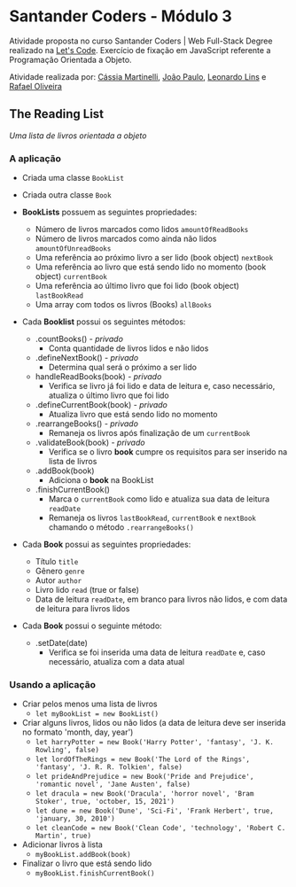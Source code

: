 # Santander Coders - Módulo 3

Atividade proposta no curso Santander Coders | Web Full-Stack Degree realizado na [Let's Code](https://www.letscode.com.br/). Exercício de fixação em JavaScript referente a Programação Orientada a Objeto.

Atividade realizada por: [Cássia Martinelli](https://github.com/cmartinellicm), [João Paulo](https://github.com/joaopmelosantos), [Leonardo Lins](https://github.com/LinsLeonardo) e [Rafael Oliveira](https://github.com/Rafess)

## The Reading List

_Uma lista de livros orientada a objeto_

### A aplicação

- Criada uma classe `BookList`
- Criada outra classe `Book`

- **BookLists** possuem as seguintes propriedades:
  - Número de livros marcados como lidos `amountOfReadBooks`
  - Número de livros marcados como ainda não lidos `amountOfUnreadBooks`
  - Uma referência ao próximo livro a ser lido (book object) `nextBook`
  - Uma referência ao livro que está sendo lido no momento (book object) `currentBook`
  - Uma referência ao último livro que foi lido (book object) `lastBookRead`
  - Uma array com todos os livros (Books) `allBooks`
- Cada **Booklist** possui os seguintes métodos:
  - .countBooks() _- privado_
    - Conta quantidade de livros lidos e não lidos
  - .defineNextBook() _- privado_
    - Determina qual será o próximo a ser lido
  - handleReadBooks(book) _- privado_
    - Verifica se livro já foi lido e data de leitura e, caso necessário, atualiza o último livro que foi lido
  - .defineCurrentBook(book) _- privado_
    - Atualiza livro que está sendo lido no momento
  - .rearrangeBooks() _- privado_
    - Remaneja os livros após finalização de um `currentBook`
  - .validateBook(book) _- privado_
    - Verifica se o livro **book** cumpre os requisitos para ser inserido na lista de livros
  - .addBook(book)
    - Adiciona o **book** na BookList
  - .finishCurrentBook()
    - Marca o `currentBook` como lido e atualiza sua data de leitura `readDate`
    - Remaneja os livros `lastBookRead`, `currentBook` e `nextBook` chamando o método `.rearrangeBooks()`
- Cada **Book** possui as seguintes propriedades:
  - Título `title`
  - Gênero `genre`
  - Autor `author`
  - Livro lido `read` (true or false)
  - Data de leitura `readDate`, em branco para livros não lidos, e com data de leitura para livros lidos
- Cada **Book** possui o seguinte método:
  - .setDate(date)
    - Verifica se foi inserida uma data de leitura `readDate` e, caso necessário, atualiza com a data atual

### Usando a aplicação

- Criar pelos menos uma lista de livros
  - `let myBookList = new BookList()`
- Criar alguns livros, lidos ou não lidos (a data de leitura deve ser inserida no formato 'month, day, year')
  - `let harryPotter = new Book('Harry Potter', 'fantasy', 'J. K. Rowling', false)`
  - `let lordOfTheRings = new Book('The Lord of the Rings', 'fantasy', 'J. R. R. Tolkien', false)`
  - `let prideAndPrejudice = new Book('Pride and Prejudice', 'romantic novel', 'Jane Austen', false)`
  - `let dracula = new Book('Dracula', 'horror novel', 'Bram Stoker', true, 'october, 15, 2021')`
  - `let dune = new Book('Dune', 'Sci-Fi', 'Frank Herbert', true, 'january, 30, 2010')`
  - `let cleanCode = new Book('Clean Code', 'technology', 'Robert C. Martin', true)`
- Adicionar livros à lista
  - `myBookList.addBook(book)`
- Finalizar o livro que está sendo lido
  - `myBookList.finishCurrentBook()`
